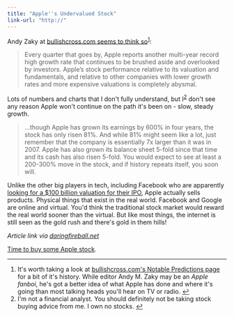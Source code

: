 ```yaml
---
title: "Apple''s Undervalued Stock"
link-url: "http://"
---
```

<p>Andy Zaky at <a href="http://bullishcross.com/apple-the-most-undervalued-large-cap-stock-in-america/">bullishcross.com seems to think so</a><sup id="fnref-19845:1"><a href="#fn-19845:1" rel="footnote">1</a></sup>:</p>
<blockquote><p>
  Every quarter that goes by, Apple reports another multi-year record high growth rate that continues to be brushed aside and overlooked by investors. Apple’s stock performance relative to its valuation and fundamentals, and relative to other companies with lower growth rates and more expensive valuations is completely abysmal.
</p></blockquote>
<p>Lots of numbers and charts that I don't fully understand, but I<sup id="fnref-19845:2"><a href="#fn-19845:2" rel="footnote">2</a></sup> don't see any reason Apple won't continue on the path it's been on - slow, steady growth.</p>
<blockquote><p>
  ...though Apple has grown its earnings by 600% in four years, the stock has only risen 81%. And while 81% might seem like a lot, just remember that the company is essentially 7x larger than it was in 2007. Apple has also grown its balance sheet 5-fold since that time and its cash has also risen 5-fold. You would expect to see at least a 200-300% move in the stock, and if history repeats itself, you soon will.
</p></blockquote>
<p>Unlike the other big players in tech, including Facebook who are apparently <a href="http://dealbook.nytimes.com/2011/11/29/facebook-may-be-forced-to-go-public-amid-market-gloom/">looking for a $100 billion valuation for their IPO</a>, Apple actually sells products. Physical things that exist in the real world. Facebook and Google are online and virtual. You'd think the traditional stock market would reward the real world sooner than the virtual. But like most things, the internet is still seen as the gold rush and there's gold in them hills!</p>
<p><em>Article link via <a href="http://daringfireball.net/linked/2011/11/30/aapl-andy-zaky">daringfireball.net</a></em></p>
<p><a href="https://chrisenns.com/2011/11/24/ipad-sales-need-not-apply/">Time to buy some Apple stock</a>.</p>
<div class="footnotes">
<hr />
<ol>
<li id="fn-19845:1">
It's worth taking a look at <a href="http://bullishcross.com/notable-predictions/">bullishcross.com's Notable Predictions page</a> for a bit of it's history. While editor Andy M. Zaky may be an <em>Apple fanboi</em>, he's got a better idea of what Apple has done and where it's going than most talking heads you'll hear on TV or radio.&#160;<a href="#fnref-19845:1" rev="footnote">&#8617;</a>
</li>
<li id="fn-19845:2">
I'm not a financial analyst. You should definitely not be taking stock buying advice from me. I own no stocks.&#160;<a href="#fnref-19845:2" rev="footnote">&#8617;</a>
</li>
</ol>
</div>
